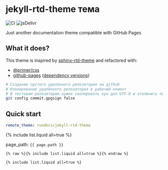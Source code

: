 # jekyll-rtd-theme тема

![CI](https://github.com/rundocs/jekyll-rtd-theme/workflows/CI/badge.svg?branch=develop)
![jsDelivr](https://data.jsdelivr.com/v1/package/gh/rundocs/jekyll-rtd-theme/badge)

Just another documentation theme compatible with GitHub Pages

## What it does?

This theme is inspired by [sphinx-rtd-theme](https://github.com/readthedocs/sphinx_rtd_theme) and refactored with:

- [@primer/css](https://github.com/primer/css)
- [github-pages](https://github.com/github/pages-gem) ([dependency versions](https://pages.github.com/versions/))

``` bash
# Создание пустого удалённого репозитория на github
# Клонирование удалённого репозитория в рабочий клиент
# В тестовом репозитории нужно скопировать хук для UTF-8 и отключить подпись
git config commit.gpgsign false
```

## Quick start

```yml
remote_theme: rundocs/jekyll-rtd-theme
```

{% include list.liquid all=true %}


page_path: `{{ page.path }}`

```
{% raw %}{% include list.liquid all=true %}{% endraw %}

{% include list.liquid all=true %}
```
